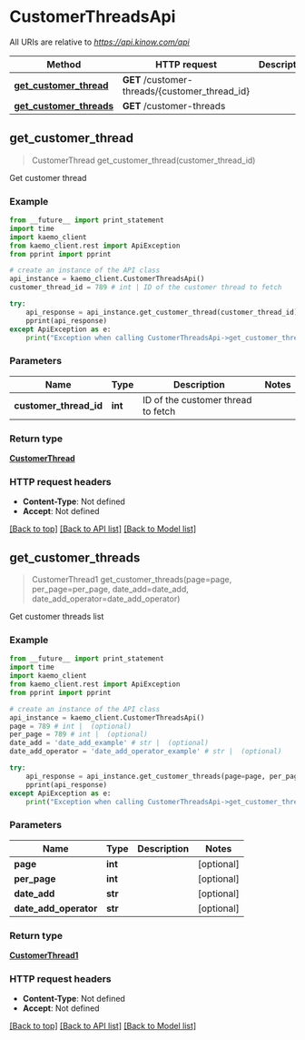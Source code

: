 # CustomerThreadsApi

All URIs are relative to *https://api.kinow.com/api*

Method | HTTP request | Description
------------- | ------------- | -------------
[**get_customer_thread**](#get_customer_thread) | **GET** /customer-threads/{customer_thread_id} | 
[**get_customer_threads**](#get_customer_threads) | **GET** /customer-threads | 


## **get_customer_thread**
> CustomerThread get_customer_thread(customer_thread_id)



Get customer thread

### Example 
```python
from __future__ import print_statement
import time
import kaemo_client
from kaemo_client.rest import ApiException
from pprint import pprint

# create an instance of the API class
api_instance = kaemo_client.CustomerThreadsApi()
customer_thread_id = 789 # int | ID of the customer thread to fetch

try: 
    api_response = api_instance.get_customer_thread(customer_thread_id)
    pprint(api_response)
except ApiException as e:
    print("Exception when calling CustomerThreadsApi->get_customer_thread: %s\n" % e)
```

### Parameters

Name | Type | Description  | Notes
------------- | ------------- | ------------- | -------------
 **customer_thread_id** | **int**| ID of the customer thread to fetch | 

### Return type

[**CustomerThread**](#CustomerThread)

### HTTP request headers

 - **Content-Type**: Not defined
 - **Accept**: Not defined

[[Back to top]](#) [[Back to API list]](#documentation-for-api-endpoints) [[Back to Model list]](#documentation-for-models)

## **get_customer_threads**
> CustomerThread1 get_customer_threads(page=page, per_page=per_page, date_add=date_add, date_add_operator=date_add_operator)



Get customer threads list

### Example 
```python
from __future__ import print_statement
import time
import kaemo_client
from kaemo_client.rest import ApiException
from pprint import pprint

# create an instance of the API class
api_instance = kaemo_client.CustomerThreadsApi()
page = 789 # int |  (optional)
per_page = 789 # int |  (optional)
date_add = 'date_add_example' # str |  (optional)
date_add_operator = 'date_add_operator_example' # str |  (optional)

try: 
    api_response = api_instance.get_customer_threads(page=page, per_page=per_page, date_add=date_add, date_add_operator=date_add_operator)
    pprint(api_response)
except ApiException as e:
    print("Exception when calling CustomerThreadsApi->get_customer_threads: %s\n" % e)
```

### Parameters

Name | Type | Description  | Notes
------------- | ------------- | ------------- | -------------
 **page** | **int**|  | [optional] 
 **per_page** | **int**|  | [optional] 
 **date_add** | **str**|  | [optional] 
 **date_add_operator** | **str**|  | [optional] 

### Return type

[**CustomerThread1**](#CustomerThread1)

### HTTP request headers

 - **Content-Type**: Not defined
 - **Accept**: Not defined

[[Back to top]](#) [[Back to API list]](#documentation-for-api-endpoints) [[Back to Model list]](#documentation-for-models)

